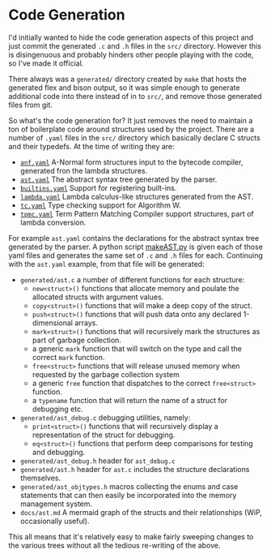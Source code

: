 # Code Generation

I'd initially wanted to hide the code generation aspects of this
project and just commit the generated `.c` and `.h` files in the `src/`
directory. However this is disingenuous and probably hinders other people
playing with the code, so I've made it official.

There always was a `generated/` directory created by `make` that hosts the
generated flex and bison output, so it was simple enough to generate
additional code into there instead of in to `src/`, and remove those
generated files from git.

So what's the code generation for? It just removes the need to maintain
a ton of boilerplate code around structures used by the project. There
are a number of `.yaml` files in the `src/` directory which basically
declare C structs and their typedefs. At the time of writing they are:

* [`anf.yaml`](../src/anf.yaml) A-Normal form structures input to the bytecode compiler, generated fron the lambda structures.
* [`ast.yaml`](../src/ast.yaml) The abstract syntax tree generated by the parser.
* [`builtins.yaml`](../src/builtins.yaml) Support for registering built-ins.
* [`lambda.yaml`](../src/lambda.yaml) Lambda calculus-like structures generated from the AST.
* [`tc.yaml`](src/tc.yaml) Type checking support for Algorithm W.
* [`tpmc.yaml`](../src/tpmc.yaml) Term Pattern Matching Compiler support structures, part of lambda conversion.

For example `ast.yaml` contains the declarations for the
abstract syntax tree generated by the parser. A python script
[makeAST.py](../tools/makeAST.py) is given each of those yaml files and
generates the same set of `.c` and `.h` files for each. Continuing with
the `ast.yaml` example, from that file will be generated:

* `generated/ast.c` a number of different functions for each structure:
   * `new<struct>()` functions that allocate memory and poulate the allocated structs with argument values.
   * `copy<struct>()` functions that will make a deep copy of the struct.
   * `push<struct>()` functions that will push data onto any declared 1-dimensional arrays.
   * `mark<struct>()` functions that will recursively mark the structures as part of garbage collection.
   * a generic `mark` function that will switch on the type and call the correct `mark` function.
   * `free<struct>` functions that will release unused memory when requested by the garbage collection system
   * a generic `free` function that dispatches to the correct `free<struct>` function.
   * a `typename` function that will return the name of a struct for debugging etc.
* `generated/ast_debug.c` debugging utilities, namely:
   * `print<struct>()` functions that will recursively display a representation of the struct for debugging.
   * `eq<struct>()` functions that perform deep comparisons for testing and debugging.
* `generated/ast_debug.h` header for `ast_debug.c`
* `generated/ast.h` header for `ast.c` includes the structure declarations themselves.
* `generated/ast_objtypes.h` macros collecting the enums and case statements that can then easily be incorporated into the memory management system.
* `docs/ast.md` A mermaid graph of the structs and their relationships (WiP, occasionally useful).

This all means that it's relatively easy to make fairly sweeping changes to the various trees without all the
tedious re-writing of the above.
